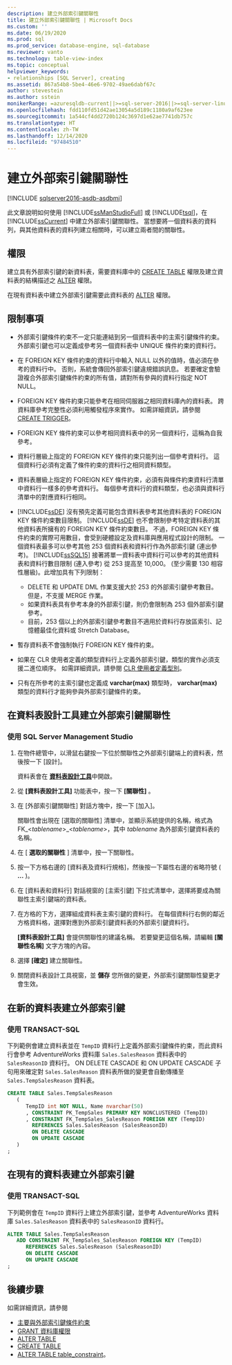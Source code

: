 ```yaml
---
description: 建立外部索引鍵關聯性
title: 建立外部索引鍵關聯性 | Microsoft Docs
ms.custom: ''
ms.date: 06/19/2020
ms.prod: sql
ms.prod_service: database-engine, sql-database
ms.reviewer: vanto
ms.technology: table-view-index
ms.topic: conceptual
helpviewer_keywords:
- relationships [SQL Server], creating
ms.assetid: 867a54b8-5be4-46e6-9702-49ae6dabf67c
author: stevestein
ms.author: sstein
monikerRange: =azuresqldb-current||>=sql-server-2016||>=sql-server-linux-2017||=azuresqldb-mi-current
ms.openlocfilehash: fdd110fd51d42ae13054a5d189c1180a9af623ee
ms.sourcegitcommit: 1a544cf4dd2720b124c3697d1e62ae7741db757c
ms.translationtype: HT
ms.contentlocale: zh-TW
ms.lasthandoff: 12/14/2020
ms.locfileid: "97484510"
---
```

# <a name="create-foreign-key-relationships"></a>建立外部索引鍵關聯性


[!INCLUDE [sqlserver2016-asdb-asdbmi](../../includes/applies-to-version/sqlserver2016-asdb-asdbmi.md)]

此文章說明如何使用 [!INCLUDE[ssManStudioFull](../../includes/ssmanstudiofull-md.md)] 或 [!INCLUDE[tsql](../../includes/tsql-md.md)]，在 [!INCLUDE[ssCurrent](../../includes/sscurrent-md.md)] 中建立外部索引鍵關聯性。 當想要將一個資料表的資料列，與其他資料表的資料列建立相關時，可以建立兩者間的關聯性。

## <a name="permissions"></a>權限

建立具有外部索引鍵的新資料表，需要資料庫中的 [CREATE TABLE](../../t-sql/statements/create-table-transact-sql.md) 權限及建立資料表的結構描述之 [ALTER](../../t-sql/statements/alter-schema-transact-sql.md) 權限。

在現有資料表中建立外部索引鍵需要此資料表的 [ALTER](../../t-sql/statements/alter-table-transact-sql.md) 權限。

## <a name="limits-and-restrictions"></a><a name="BeforeYouBegin"></a> 限制事項

- 外部索引鍵條件約束不一定只能連結到另一個資料表中的主索引鍵條件約束。 外部索引鍵也可以定義成參考另一個資料表中 UNIQUE 條件約束的資料行。
- 在 FOREIGN KEY 條件約束的資料行中輸入 NULL 以外的值時，值必須在參考的資料行中。 否則，系統會傳回外部索引鍵違規錯誤訊息。 若要確定會驗證複合外部索引鍵條件約束的所有值，請對所有參與的資料行指定 NOT NULL。
- FOREIGN KEY 條件約束只能參考在相同伺服器之相同資料庫內的資料表。 跨資料庫參考完整性必須利用觸發程序來實作。 如需詳細資訊，請參閱 [CREATE TRIGGER](../../t-sql/statements/create-trigger-transact-sql.md)。
- FOREIGN KEY 條件約束可以參考相同資料表中的另一個資料行，這稱為自我參考。
- 資料行層級上指定的 FOREIGN KEY 條件約束只能列出一個參考資料行。 這個資料行必須有定義了條件約束的資料行之相同資料類型。
- 資料表層級上指定的 FOREIGN KEY 條件約束，必須有與條件約束資料行清單中資料行一樣多的參考資料行。 每個參考資料行的資料類型，也必須與資料行清單中的對應資料行相同。
- [!INCLUDE[ssDE](../../includes/ssde-md.md)] 沒有預先定義可能包含資料表參考其他資料表的 FOREIGN KEY 條件約束數目限制。 [!INCLUDE[ssDE](../../includes/ssde-md.md)] 也不會限制參考特定資料表的其他資料表所擁有的 FOREIGN KEY 條件約束數目。 不過，FOREIGN KEY 條件約束的實際可用數目，會受到硬體設定及資料庫與應用程式設計的限制。 一個資料表最多可以參考其他 253 個資料表和資料行作為外部索引鍵 (連出參考)。 [!INCLUDE[ssSQL15](../../includes/sssql15-md.md)] 接著將單一資料表中資料行可以參考的其他資料表和資料行數目限制 (連入參考) 從 253 提高至 10,000。 (至少需要 130 相容性層級)。此增加具有下列限制：

  - DELETE 和 UPDATE DML 作業支援大於 253 的外部索引鍵參考數目。 但是，不支援 MERGE 作業。
  - 如果資料表具有參考本身的外部索引鍵，則仍會限制為 253 個外部索引鍵參考。
  - 目前，253 個以上的外部索引鍵參考數目不適用於資料行存放區索引、記憶體最佳化資料或 Stretch Database。

- 暫存資料表不會強制執行 FOREIGN KEY 條件約束。
- 如果在 CLR 使用者定義的類型資料行上定義外部索引鍵，類型的實作必須支援二進位順序。 如需詳細資訊，請參閱 [CLR 使用者定義型別](../../relational-databases/clr-integration-database-objects-user-defined-types/clr-user-defined-types.md)。
- 只有在所參考的主索引鍵也定義成 **varchar(max)** 類型時， **varchar(max)** 類型的資料行才能夠參與外部索引鍵條件約束。

## <a name="create-a-foreign-key-relationship-in-table-designer"></a>在資料表設計工具建立外部索引鍵關聯性

### <a name="using-sql-server-management-studio"></a>使用 SQL Server Management Studio

1. 在物件總管中，以滑鼠右鍵按一下位於關聯性之外部索引鍵端上的資料表，然後按一下 [設計]。

   資料表會在 [**資料表設計工具**](../../ssms/visual-db-tools/design-tables-visual-database-tools.md)中開啟。
2. 從 **[資料表設計工具]** 功能表中，按一下 **[關聯性]** 。
3. 在 [外部索引鍵關聯性] 對話方塊中，按一下 [加入]。

   關聯性會出現在 [選取的關聯性] 清單中，並顯示系統提供的名稱，格式為 FK_\<*tablename*>_\<*tablename*>，其中 *tablename* 為外部索引鍵資料表的名稱。
4. 在 [ **選取的關聯性** ] 清單中，按一下關聯性。
5. 按一下方格右邊的 [資料表及資料行規格]，然後按一下屬性右邊的省略符號 ( **...** )。
6. 在 [資料表和資料行] 對話視窗的 [主索引鍵] 下拉式清單中，選擇將要成為關聯性主索引鍵端的資料表。
7. 在方格的下方，選擇組成資料表主索引鍵的資料行。 在每個資料行右側的鄰近方格資料格，選擇對應到外部索引鍵資料表的外部索引鍵資料行。

   **[資料表設計工具]** 會提供關聯性的建議名稱。 若要變更這個名稱，請編輯 **[關聯性名稱]** 文字方塊的內容。
8. 選擇 **[確定]** 建立關聯性。
9. 關閉資料表設計工具視窗，並 **儲存** 您所做的變更，外部索引鍵關聯性變更才會生效。

## <a name="create-a-foreign-key-in-a-new-table"></a>在新的資料表建立外部索引鍵

### <a name="using-transact-sql"></a>使用 TRANSACT-SQL

下列範例會建立資料表並在 `TempID` 資料行上定義外部索引鍵條件約束，而此資料行會參考 AdventureWorks 資料庫 `Sales.SalesReason` 資料表中的 `SalesReasonID` 資料行。 ON DELETE CASCADE 和 ON UPDATE CASCADE 子句用來確定對 `Sales.SalesReason` 資料表所做的變更會自動傳播至 `Sales.TempSalesReason` 資料表。    

```sql
CREATE TABLE Sales.TempSalesReason 
   (
      TempID int NOT NULL, Name nvarchar(50)
      , CONSTRAINT PK_TempSales PRIMARY KEY NONCLUSTERED (TempID)
      , CONSTRAINT FK_TempSales_SalesReason FOREIGN KEY (TempID)
        REFERENCES Sales.SalesReason (SalesReasonID)
        ON DELETE CASCADE
        ON UPDATE CASCADE
   )
;
```

## <a name="create-a-foreign-key-in-an-existing-table"></a>在現有的資料表建立外部索引鍵

### <a name="using-transact-sql"></a>使用 TRANSACT-SQL
下列範例會在 `TempID` 資料行上建立外部索引鍵，並參考 AdventureWorks 資料庫 `Sales.SalesReason` 資料表中的 `SalesReasonID` 資料行。

```sql
ALTER TABLE Sales.TempSalesReason
   ADD CONSTRAINT FK_TempSales_SalesReason FOREIGN KEY (TempID)
      REFERENCES Sales.SalesReason (SalesReasonID)
      ON DELETE CASCADE
      ON UPDATE CASCADE
;
```

## <a name="next-steps"></a>後續步驟

如需詳細資訊，請參閱

- [主要與外部索引鍵條件約束](primary-and-foreign-key-constraints.md)
- [GRANT 資料庫權限](../../t-sql/statements/grant-database-permissions-transact-sql.md)
- [ALTER TABLE](../../t-sql/statements/alter-table-transact-sql.md)
- [CREATE TABLE](../../t-sql/statements/create-table-transact-sql.md)
- [ALTER TABLE table_constraint](../../t-sql/statements/alter-table-table-constraint-transact-sql.md)。
